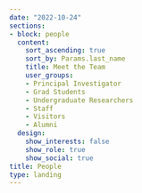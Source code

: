 ```yaml
---
date: "2022-10-24"
sections:
- block: people
  content:
    sort_ascending: true
    sort_by: Params.last_name
    title: Meet the Team
    user_groups:
    - Principal Investigator
    - Grad Students
    - Undergraduate Researchers
    - Staff
    - Visitors
    - Alumni
  design:
    show_interests: false
    show_role: true
    show_social: true
title: People
type: landing
---
```

